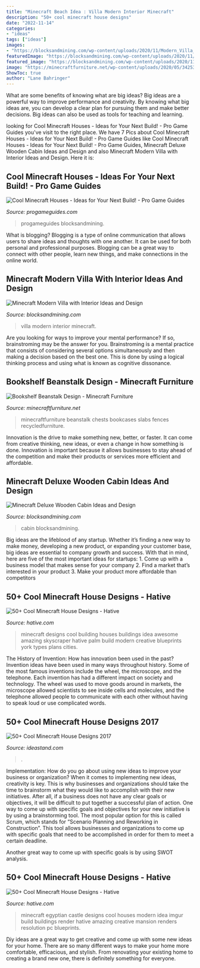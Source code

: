 ```yaml
---
title: "Minecraft Beach Idea : Villa Modern Interior Minecraft"
description: "50+ cool minecraft house designs"
date: "2022-11-14"
categories:
- "ideas"
tags: ["ideas"]
images:
- "https://blocksandmining.com/wp-content/uploads/2020/11/Modern_Villa_with_Interior.jpg"
featuredImage: "https://blocksandmining.com/wp-content/uploads/2020/11/Deluxe_Wooden_Cabin-2048x891.jpg"
featured_image: "https://blocksandmining.com/wp-content/uploads/2020/11/Deluxe_Wooden_Cabin-2048x891.jpg"
image: "https://minecraftfurniture.net/wp-content/uploads/2020/05/342530.jpg"
ShowToc: true
author: "Lane Bahringer"
---
```



What are some benefits of knowing what are big ideas?
Big ideas are a powerful way to improve performance and creativity. By knowing what big ideas are, you can develop a clear plan for pursuing them and make better decisions. Big ideas can also be used as tools for teaching and learning.

	

		
looking for Cool Minecraft Houses - Ideas for Your Next Build! - Pro Game Guides you've visit to the right place. We have 7 Pics about Cool Minecraft Houses - Ideas for Your Next Build! - Pro Game Guides like Cool Minecraft Houses - Ideas for Your Next Build! - Pro Game Guides, Minecraft Deluxe Wooden Cabin Ideas and Design and also Minecraft Modern Villa with Interior Ideas and Design. Here it is:
		
    
## Cool Minecraft Houses - Ideas For Your Next Build! - Pro Game Guides

<img loading=lazy src="https://progameguides.com/wp-content/uploads/2019/10/minecraft-cool-houses-beach-house.jpg" onerror="this.onerror=null;this.src='https://tse4.mm.bing.net/th?id=OIP.KNh0szSdD6maE2QgTURfTwHaDb&amp;pid=15.1';" alt="Cool Minecraft Houses - Ideas for Your Next Build! - Pro Game Guides">

_Source: progameguides.com_

>progameguides blocksandmining. 

	

What is blogging?
Blogging is a type of online communication that allows users to share ideas and thoughts with one another. It can be used for both personal and professional purposes. Blogging can be a great way to connect with other people, learn new things, and make connections in the online world.

    
## Minecraft Modern Villa With Interior Ideas And Design

<img loading=lazy src="https://blocksandmining.com/wp-content/uploads/2020/11/Modern_Villa_with_Interior.jpg" onerror="this.onerror=null;this.src='https://tse2.mm.bing.net/th?id=OIP.2Ef0DK0gQZunNBAGGOkvsgHaDI&amp;pid=15.1';" alt="Minecraft Modern Villa with Interior Ideas and Design">

_Source: blocksandmining.com_

>villa modern interior minecraft. 

	

Are you looking for ways to improve your mental performance? If so, brainstroming may be the answer for you. Brainstroming is a mental practice that consists of considering several options simultaneously and then making a decision based on the best one. This is done by using a logical thinking process and using what is known as cognitive dissonance.

    
## Bookshelf Beanstalk Design - Minecraft Furniture

<img loading=lazy src="https://minecraftfurniture.net/wp-content/uploads/2020/05/342530.jpg" onerror="this.onerror=null;this.src='https://tse1.mm.bing.net/th?id=OIP.IEwnTsifi9DQyhqTYb8QMwHaD7&amp;pid=15.1';" alt="Bookshelf Beanstalk Design - Minecraft Furniture">

_Source: minecraftfurniture.net_

>minecraftfurniture beanstalk chests bookcases slabs fences recycledfurniture. 

	

Innovation is the drive to make something new, better, or faster. It can come from creative thinking, new ideas, or even a change in how something is done. Innovation is important because it allows businesses to stay ahead of the competition and make their products or services more efficient and affordable.

    
## Minecraft Deluxe Wooden Cabin Ideas And Design

<img loading=lazy src="https://blocksandmining.com/wp-content/uploads/2020/11/Deluxe_Wooden_Cabin-2048x891.jpg" onerror="this.onerror=null;this.src='https://tse4.mm.bing.net/th?id=OIP.lX537z8k4Ms4bzw72nXhkwHaDO&amp;pid=15.1';" alt="Minecraft Deluxe Wooden Cabin Ideas and Design">

_Source: blocksandmining.com_

>cabin blocksandmining. 

	

Big ideas are the lifeblood of any startup. Whether it’s finding a new way to make money, developing a new product, or expanding your customer base, big ideas are essential to company growth and success. With that in mind, here are five of the most important ideas for startups: 1. Come up with a business model that makes sense for your company 2. Find a market that’s interested in your product 3. Make your product more affordable than competitors 
    
## 50+ Cool Minecraft House Designs - Hative

<img loading=lazy src="https://hative.com/wp-content/uploads/2014/02/minecraft-houses/palm-building-idea-20.jpg" onerror="this.onerror=null;this.src='https://tse1.mm.bing.net/th?id=OIP.fGz7EkZUkCNCqWKfi8NMNQHaFj&amp;pid=15.1';" alt="50+ Cool Minecraft House Designs - Hative">

_Source: hative.com_

>minecraft designs cool building houses buildings idea awesome amazing skyscraper hative palm build modern creative blueprints york types plans cities. 

	

The History of Invention: How has innovation been used in the past?
Invention ideas have been used in many ways throughout history. Some of the most famous inventions include the wheel, the microscope, and the telephone. Each invention has had a different impact on society and technology. The wheel was used to move goods around in markets, the microscope allowed scientists to see inside cells and molecules, and the telephone allowed people to communicate with each other without having to speak loud or use complicated words.

    
## 50+ Cool Minecraft House Designs 2017

<img loading=lazy src="https://ideastand.com/wp-content/uploads/2014/02/minecraft-houses/minecraft-beach-sunset-36.jpg" onerror="this.onerror=null;this.src='https://tse3.mm.bing.net/th?id=OIP.980uUvxUvjgFYrMcsDPMtwHaD8&amp;pid=15.1';" alt="50+ Cool Minecraft House Designs 2017">

_Source: ideastand.com_

>. 

	

Implementation: How do you go about using new ideas to improve your business or organization?
When it comes to implementing new ideas, creativity is key. This is why businesses and organizations should take the time to brainstorm what they would like to accomplish with their new initiatives. After all, if a business does not have any clear goals or objectives, it will be difficult to put together a successful plan of action.
One way to come up with specific goals and objectives for your new initiative is by using a brainstorming tool. The most popular option for this is called Scrum, which stands for “Scenario Planning and Reworking in Construction”. This tool allows businesses and organizations to come up with specific goals that need to be accomplished in order for them to meet a certain deadline.

Another great way to come up with specific goals is by using SWOT analysis.

    
## 50+ Cool Minecraft House Designs - Hative

<img loading=lazy src="https://hative.com/wp-content/uploads/2014/02/minecraft-houses/egyptian-castle-design-34.jpg" onerror="this.onerror=null;this.src='https://tse2.mm.bing.net/th?id=OIP.hpV9GswIvDJ3bDx-U4MRRwHaF7&amp;pid=15.1';" alt="50+ Cool Minecraft House Designs - Hative">

_Source: hative.com_

>minecraft egyptian castle designs cool houses modern idea imgur build buildings render hative amazing creative mansion renders resolution pc blueprints. 

	

Diy ideas are a great way to get creative and come up with some new ideas for your home. There are so many different ways to make your home more comfortable, efficacious, and stylish. From renovating your existing home to creating a brand new one, there is definitely something for everyone.

